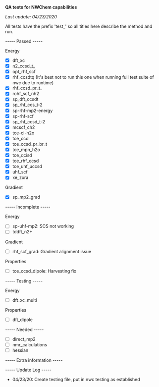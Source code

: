 **QA tests for NWChem capabilities**

_Last update: 04/23/2020_

All tests have the prefix 'test\_' so all titles here describe the method and run.

-----   Passed  -----

Energy
- [x] dft\_xc
- [x] n2\_ccsd\_t\_
- [x] opt\_rhf\_scf
- [x] rhf\_ccsdtq (It's best not to run this one when running full test suite of nwc due to runtime)
- [x] rhf\_ccsd\_pr\_t\_
- [x] rohf\_scf\_nh2
- [x] sp\_dft\_ccsdt
- [x] sp\_rhf\_ccs\_t-2
- [x] sp-rhf-mp2-energy
- [x] sp-rhf-scf
- [x] sp\_rhf\_ccsd\_t-2
- [x] mcscf\_ch2
- [x] tce-ci-h2o
- [x] tce\_ccd
- [x] tce\_ccsd\_pr\_br\_t
- [x] tce\_mpn\_h2o
- [x] tce\_qcisd
- [x] tce\_rhf\_ccsd
- [x] tce\_uhf\_uccsd
- [x] uhf\_scf
- [x] xe\_zora

Gradient
- [x] sp\_mp2\_grad

-----   Incomplete  -----

Energy
- [ ] sp-uhf-mp2: SCS not working
- [ ] tddft_n2+

Gradient
- [ ] rhf\_scf\_grad: Gradient alignment issue
 
Properties
- [ ] tce\_ccsd\_dipole: Harvesting fix

-----   Testing  -----

Energy
- [ ] dft\_xc\_multi

Properties
- [ ] dft\_dipole

-----   Needed   -----
- [ ] direct\_mp2
- [ ] nmr\_calculations
- [ ] hessian

----- Extra information -----

-----   Update Log  -----

- 04/23/20: Create testing file, put in nwc testing as established
